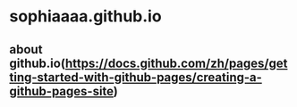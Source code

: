 # sophiaaaa.github.io
## about github.io(https://docs.github.com/zh/pages/getting-started-with-github-pages/creating-a-github-pages-site)
